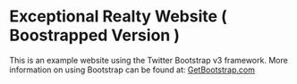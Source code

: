 # Exceptional Realty Website ( Boostrapped Version )

This is an example website using the Twitter Bootstrap v3 framework.
More information on using Bootstrap can be found at:
[GetBootstrap.com](http://getbootstrap.com)